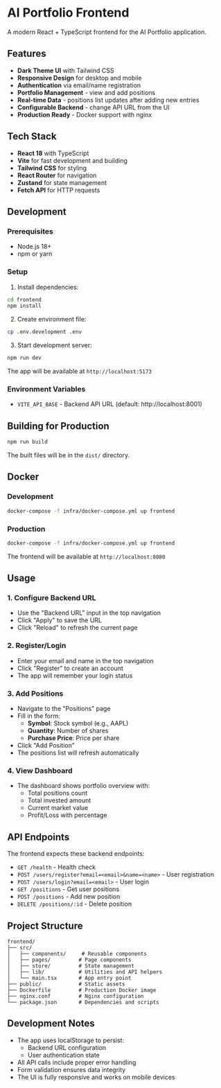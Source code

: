 # AI Portfolio Frontend

A modern React + TypeScript frontend for the AI Portfolio application.

## Features

- **Dark Theme UI** with Tailwind CSS
- **Responsive Design** for desktop and mobile
- **Authentication** via email/name registration
- **Portfolio Management** - view and add positions
- **Real-time Data** - positions list updates after adding new entries
- **Configurable Backend** - change API URL from the UI
- **Production Ready** - Docker support with nginx

## Tech Stack

- **React 18** with TypeScript
- **Vite** for fast development and building
- **Tailwind CSS** for styling
- **React Router** for navigation
- **Zustand** for state management
- **Fetch API** for HTTP requests

## Development

### Prerequisites

- Node.js 18+ 
- npm or yarn

### Setup

1. Install dependencies:
```bash
cd frontend
npm install
```

2. Create environment file:
```bash
cp .env.development .env
```

3. Start development server:
```bash
npm run dev
```

The app will be available at `http://localhost:5173`

### Environment Variables

- `VITE_API_BASE` - Backend API URL (default: http://localhost:8001)

## Building for Production

```bash
npm run build
```

The built files will be in the `dist/` directory.

## Docker

### Development
```bash
docker-compose -f infra/docker-compose.yml up frontend
```

### Production
```bash
docker-compose -f infra/docker-compose.yml up frontend
```

The frontend will be available at `http://localhost:8080`

## Usage

### 1. Configure Backend URL
- Use the "Backend URL" input in the top navigation
- Click "Apply" to save the URL
- Click "Reload" to refresh the current page

### 2. Register/Login
- Enter your email and name in the top navigation
- Click "Register" to create an account
- The app will remember your login status

### 3. Add Positions
- Navigate to the "Positions" page
- Fill in the form:
  - **Symbol**: Stock symbol (e.g., AAPL)
  - **Quantity**: Number of shares
  - **Purchase Price**: Price per share
- Click "Add Position"
- The positions list will refresh automatically

### 4. View Dashboard
- The dashboard shows portfolio overview with:
  - Total positions count
  - Total invested amount
  - Current market value
  - Profit/Loss with percentage

## API Endpoints

The frontend expects these backend endpoints:

- `GET /health` - Health check
- `POST /users/register?email=<email>&name=<name>` - User registration
- `POST /users/login?email=<email>` - User login
- `GET /positions` - Get user positions
- `POST /positions` - Add new position
- `DELETE /positions/:id` - Delete position

## Project Structure

```
frontend/
├── src/
│   ├── components/     # Reusable components
│   ├── pages/         # Page components
│   ├── store/         # State management
│   ├── lib/           # Utilities and API helpers
│   └── main.tsx       # App entry point
├── public/            # Static assets
├── Dockerfile         # Production Docker image
├── nginx.conf         # Nginx configuration
└── package.json       # Dependencies and scripts
```

## Development Notes

- The app uses localStorage to persist:
  - Backend URL configuration
  - User authentication state
- All API calls include proper error handling
- Form validation ensures data integrity
- The UI is fully responsive and works on mobile devices

